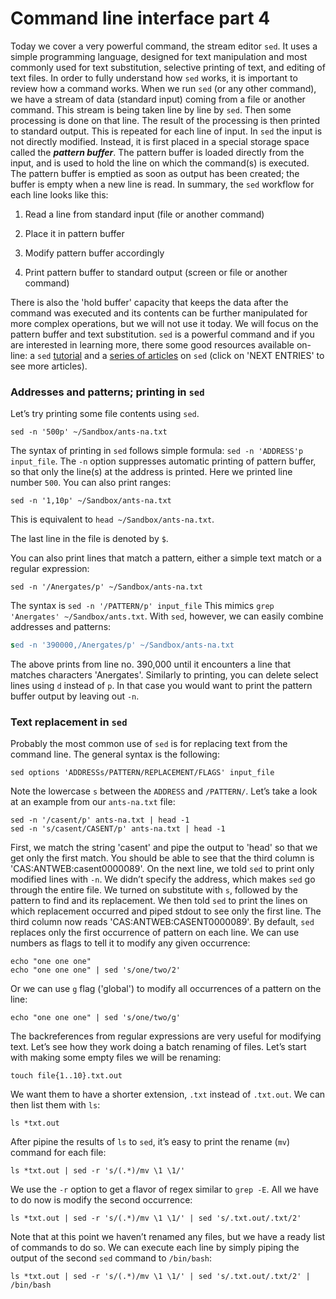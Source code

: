 # Command line interface part 4
Today we cover a very powerful command, the stream editor `sed`. It uses a simple programming language, designed for text manipulation and most commonly used for text substitution, selective printing of text, and editing of text files.
In order to fully understand how `sed` works, it is important to review how a command works. When we run `sed` (or any other command), we have a stream of data (standard input) coming from a file or another command. This stream is being taken line by line by `sed`. Then some processing is done on that line. The result of the processing is then printed to standard output. This is repeated for each line of input.
In `sed` the input is not directly modified. Instead, it is first placed in a special storage space called the **_pattern buffer_**. The pattern buffer is loaded directly from the input, and is used to hold the line on which the command(s) is executed. The pattern buffer is emptied as soon as output has been created; the buffer is empty when a new line is read.
In summary,  the `sed` workflow for each line looks like this:

1) Read a line from standard input (file or another command)

2) Place it in pattern buffer

3) Modify pattern buffer accordingly

4) Print pattern buffer to standard output (screen or file or another command)

There is also the 'hold buffer' capacity that keeps the data after the command was executed and its contents can be further manipulated for more complex operations, but we will not use it today.
We will focus on the pattern buffer and text substitution. `sed` is a powerful command and if you are interested in learning more, there some good resources available on-line: a `sed` [tutorial](http://www.tutorialspoint.com/sed/index.htm) and a [series of articles](http://www.thegeekstuff.com/category/sed/page/2/) on `sed` (click on 'NEXT ENTRIES' to see more articles).
### Addresses and patterns; printing in `sed`
Let’s try printing some file contents using `sed`.
```shell
sed -n '500p' ~/Sandbox/ants-na.txt
```
The syntax of printing in `sed` follows simple formula: `sed -n 'ADDRESS'p input_file`. The `-n` option suppresses automatic printing of pattern buffer, so that only the line(s) at the address is printed. Here we printed line number `500`. You can also print ranges:
```shell
sed -n '1,10p' ~/Sandbox/ants-na.txt
```
This is equivalent to `head ~/Sandbox/ants-na.txt`.  

The last line in the file is denoted by `$`.

You can also print lines that match a pattern, either a simple text match or a regular expression:
```shell
sed -n '/Anergates/p' ~/Sandbox/ants-na.txt
```
The syntax is `sed -n '/PATTERN/p' input_file` This mimics `grep 'Anergates' ~/Sandbox/ants.txt`. With `sed`, however, we can easily combine addresses and patterns:
```sed
sed -n '390000,/Anergates/p' ~/Sandbox/ants-na.txt
```
The above prints from line no. 390,000 until it encounters a line that matches characters 'Anergates'.
Similarly to printing, you can delete select lines using `d` instead of `p`. In that case you would want to print the pattern buffer output by leaving out `-n`.
### Text replacement in `sed`
Probably the most common use of `sed` is for replacing text from the command line. 
The general syntax is the following:
```shell
sed options 'ADDRESSs/PATTERN/REPLACEMENT/FLAGS' input_file
```
Note the lowercase `s` between the `ADDRESS` and `/PATTERN/`. Let’s take a look at an example from our `ants-na.txt` file:
```shell
sed -n '/casent/p' ants-na.txt | head -1 
sed -n 's/casent/CASENT/p' ants-na.txt | head -1
```
First, we match the string 'casent' and pipe the output to 'head' so that we get only the first match. You should be able to see that the third column is 'CAS:ANTWEB:casent0000089'. On the next line, we told `sed` to print only modified lines with `-n`. We didn’t specify the address, which makes `sed` go through the entire file. We turned on substitute with `s`, followed by the pattern to find and its replacement. We then told `sed` to print the lines on which replacement occurred and piped stdout to see only the first line. The third column now reads 'CAS:ANTWEB:CASENT0000089'.
By default, `sed` replaces only the first occurrence of pattern on each line. We can use numbers as flags to tell it to modify any given occurrence:
```shell
echo "one one one" 
echo "one one one" | sed 's/one/two/2'
```
Or we can use `g` flag ('global') to modify all occurrences of a pattern on the line:
```shell
echo "one one one" | sed 's/one/two/g'
```
The backreferences from regular expressions are very useful for modifying text. Let’s see how they work doing a batch renaming of files. Let’s start with making some empty files we will be renaming:
```shell
touch file{1..10}.txt.out
```
We want them to have a shorter extension, `.txt` instead of `.txt.out`. We can then list them with `ls`:
```shell
ls *txt.out
```
After pipine the results of `ls` to `sed`, it’s easy to print the rename (`mv`) command for each file:
```shell
ls *txt.out | sed -r 's/(.*)/mv \1 \1/'
```
We use the `-r` option to get a flavor of regex similar to `grep -E`. All we have to do now is modify the second occurrence:
```shell
ls *txt.out | sed -r 's/(.*)/mv \1 \1/' | sed 's/.txt.out/.txt/2'
```
Note that at this point we haven’t renamed any files, but we have a ready list of commands to do so. We can execute each line by simply piping the output of the second `sed` command to `/bin/bash`:
```shell
ls *txt.out | sed -r 's/(.*)/mv \1 \1/' | sed 's/.txt.out/.txt/2' | /bin/bash 
```

